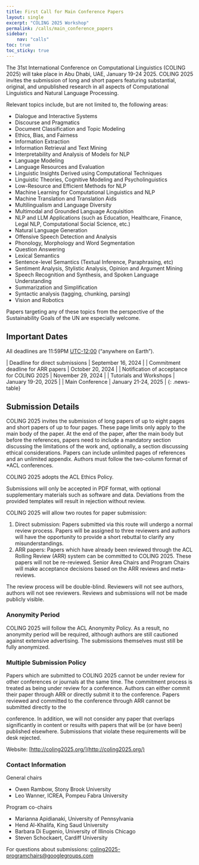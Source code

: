```yaml
---
title: First Call for Main Conference Papers
layout: single
excerpt: "COLING 2025 Workshop"
permalink: /calls/main_conference_papers
sidebar: 
    nav: "calls"
toc: true
toc_sticky: true
---
```


The 31st International Conference on Computational Linguistics (COLING 2025) will take place in Abu Dhabi, UAE, January 19-24 2025. COLING 2025 invites the submission of long and short papers featuring substantial, original, and unpublished research in all aspects of Computational Linguistics and Natural Language Processing. 

Relevant topics include, but are not limited to, the following areas:

- Dialogue and Interactive Systems
- Discourse and Pragmatics
- Document Classification and Topic Modeling
- Ethics, Bias, and Fairness
- Information Extraction
- Information Retrieval and Text Mining
- Interpretability and Analysis of Models for NLP
- Language Modeling
- Language Resources and Evaluation
- Linguistic Insights Derived using Computational Techniques
- Linguistic Theories, Cognitive Modeling and Psycholinguistics
- Low-Resource and Efficient Methods for NLP
- Machine Learning for Computational Linguistics and NLP
- Machine Translation and Translation Aids
- Multilingualism and Language Diversity
- Multimodal and Grounded Language Acquisition
- NLP and LLM Applications (such as Education, Healthcare, Finance, Legal NLP, Computational Social Science, etc.)
- Natural Language Generation
- Offensive Speech Detection and Analysis
- Phonology, Morphology and Word Segmentation
- Question Answering
- Lexical Semantics
- Sentence-level Semantics (Textual Inference, Paraphrasing, etc)
- Sentiment Analysis, Stylistic Analysis, Opinion and Argument Mining
- Speech Recognition and Synthesis, and Spoken Language Understanding
- Summarization and Simplification
- Syntactic analysis (tagging, chunking, parsing)
- Vision and Robotics

Papers targeting any of these topics from the perspective of the Sustainability Goals of the UN are especially welcome.

## Important Dates

All deadlines are 11:59PM [UTC-12:00](https://www.timeanddate.com/time/zone/timezone/utc-12) (“anywhere on Earth”).

<style>
.news-table { font-size: .9em; table-layout: fixed; text-align: left; }
.news-table tr td:nth-child(1) { font-weight: bold; width: 80em; }
.news-table tr td:nth-child(2) { width: 55em; }
</style>

| Deadline for direct submissions | September 16, 2024 |
| Commitment deadline for ARR papers | October 20, 2024 |
| Notification of acceptance for COLING 2025 | November 29, 2024 |
| Tutorials and Workshops | January 19-20, 2025 |
| Main Conference | January 21-24, 2025 |
{: .news-table}

## Submission Details

COLING 2025 invites the submission of long papers of up to eight pages and short papers of up to four pages. These page limits only apply to the main body of the paper. At the end of the paper, after the main body but before the references, papers need to include a mandatory section discussing the limitations of the work and, optionally, a section discussing ethical considerations. Papers can include unlimited pages of references and an unlimited appendix.  Authors must follow the two-column format of *ACL conferences. 

COLING 2025 adopts the ACL Ethics Policy.

Submissions will only be accepted in PDF format, with optional supplementary materials such as software and data. Deviations from the provided templates will result in rejection without review.

COLING 2025 will allow two routes for paper submission:

1. Direct submission: Papers submitted via this route will undergo a normal review process. Papers will be assigned to three reviewers and authors will have the opportunity to provide a short rebuttal to clarify any misunderstandings.
2. ARR papers: Papers which have already been reviewed through the ACL Rolling Review (ARR) system can be committed to COLING 2025. These papers will not be re-reviewed. Senior Area Chairs and Program Chairs will make acceptance decisions based on the ARR reviews and meta-reviews.

The review process will be double-blind. Reviewers will not see authors, authors will not see reviewers. Reviews and submissions will not be made publicly visible. 

### Anonymity Period

COLING 2025 will follow the ACL Anonymity Policy. As a result, no anonymity period will be required, although authors are still cautioned against extensive advertising. The submissions themselves must still be fully anonymized.

### Multiple Submission Policy

Papers which are submitted to COLING 2025 cannot be under review for other conferences or journals at the same time. The commitment process is treated as being under review for a conference. Authors can either commit their paper through ARR or directly submit it to the conference. Papers reviewed and committed to the conference through ARR cannot be submitted directly to the

 conference. In addition, we will not consider any paper that overlaps significantly in content or results with papers that will be (or have been) published elsewhere. Submissions that violate these requirements will be desk rejected.

Website: [http://coling2025.org/](http://coling2025.org/)

### Contact Information

General chairs

- Owen Rambow, Stony Brook University
- Leo Wanner, ICREA, Pompeu Fabra University

Program co-chairs

- Marianna Apidianaki, University of Pennsylvania
- Hend Al-Khalifa, King Saud University
- Barbara Di Eugenio, University of Illinois Chicago
- Steven Schockaert, Cardiff University

For questions about submissions: [coling2025-programchairs@googlegroups.com](mailto:coling2025-programchairs@googlegroups.com)